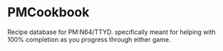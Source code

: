 # PMCookbook
Recipe database for PM:N64/TTYD. specifically meant for helping with 100% completion as you progress through either game.
